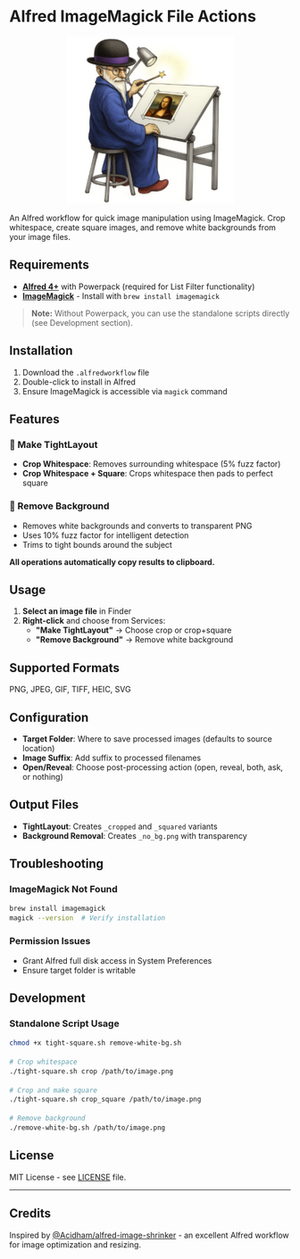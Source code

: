 # Alfred ImageMagick File Actions

<div align="center">
  <img src="icon.png" alt="Alfred ImageMagick Workflow" width="300">
</div>

An Alfred workflow for quick image manipulation using ImageMagick. Crop whitespace, create square images, and remove white backgrounds from your image files.

## Requirements

- **[Alfred 4+](https://www.alfredapp.com/)** with Powerpack (required for List Filter functionality)
- **[ImageMagick](https://imagemagick.org/)** - Install with `brew install imagemagick`

> **Note:** Without Powerpack, you can use the standalone scripts directly (see Development section).

## Installation

1. Download the `.alfredworkflow` file
2. Double-click to install in Alfred
3. Ensure ImageMagick is accessible via `magick` command

## Features

### 🎯 Make TightLayout
- **Crop Whitespace**: Removes surrounding whitespace (5% fuzz factor)
- **Crop Whitespace + Square**: Crops whitespace then pads to perfect square

### 🎨 Remove Background
- Removes white backgrounds and converts to transparent PNG
- Uses 10% fuzz factor for intelligent detection
- Trims to tight bounds around the subject

**All operations automatically copy results to clipboard.**

## Usage

1. **Select an image file** in Finder
2. **Right-click** and choose from Services:
   - **"Make TightLayout"** → Choose crop or crop+square
   - **"Remove Background"** → Remove white background

## Supported Formats

PNG, JPEG, GIF, TIFF, HEIC, SVG

## Configuration

- **Target Folder**: Where to save processed images (defaults to source location)
- **Image Suffix**: Add suffix to processed filenames
- **Open/Reveal**: Choose post-processing action (open, reveal, both, ask, or nothing)

## Output Files

- **TightLayout**: Creates `_cropped` and `_squared` variants
- **Background Removal**: Creates `_no_bg.png` with transparency

## Troubleshooting

### ImageMagick Not Found
```bash
brew install imagemagick
magick --version  # Verify installation
```

### Permission Issues
- Grant Alfred full disk access in System Preferences
- Ensure target folder is writable

## Development

### Standalone Script Usage

```bash
chmod +x tight-square.sh remove-white-bg.sh

# Crop whitespace
./tight-square.sh crop /path/to/image.png

# Crop and make square
./tight-square.sh crop_square /path/to/image.png

# Remove background
./remove-white-bg.sh /path/to/image.png
```

## License

MIT License - see [LICENSE](LICENSE) file.

---


## Credits

Inspired by [@Acidham/alfred-image-shrinker](https://github.com/Acidham/alfred-image-shrinker) - an excellent Alfred workflow for image optimization and resizing. 
